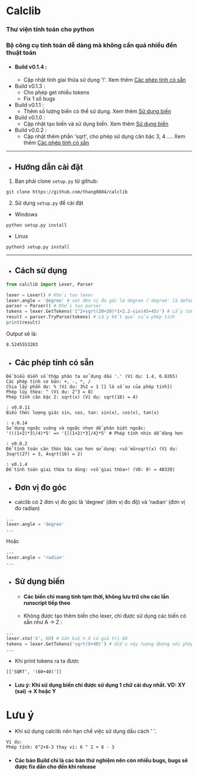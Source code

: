 # Calclib
### Thư viện tính toán cho python
### Bộ công cụ tính toán dễ dàng mà không cần quá nhiều đến thuật toán
* #### Build v0.1.4 :
  * Cập nhật tính giai thừa sử dụng '!'. Xem thêm [Các phép tính có sẵn](https://github.com/thang0804/calclib#các-phép-tính-có-sẵn)
* Build v0.1.3 :
  * Cho phép get nhiều tokens
  * Fix 1 số bugs
* Build v0.1.1 :
  * Thêm số lượng biến có thể sử dụng. Xem thêm [Sử dụng biến](https://github.com/thang0804/calclib#sử-dụng-biến)
* Build v0.1.0 :
  * Cập nhật tạo biến và sử dụng biến. Xem thêm [Sử dụng biến](https://github.com/thang0804/calclib#sử-dụng-biến)
* Build v0.0.2 :
  * Cập nhật thêm phần 'sqrt', cho phép sử dụng căn bậc 3, 4 .... Xem thêm [Các phép tính có sẵn](https://github.com/thang0804/calclib#các-phép-tính-có-sẵn)
***
* ## Hướng dẫn cài đặt
1. Bạn phải clone `setup.py` từ github:
```
git clone https://github.com/thang0804/calclib
```
2. Sử dụng `setup.py` để cài đặt
* Windows
```
python setup.py install
```
* Linux
```
python3 setup.py install
```

***
* ## Cách sử dụng
```python
from calclib import Lexer, Parser

lexer = Lexer() # Khởi tạo lexer
lexer.angle = 'degree' # set đơn vị đo góc là degree ('degree' là default)
parser = Parser() # Khởi tạo parser
tokens = lexer.GetTokens('1^2+sqrt(20+20)*1+2.2-sin(45+45)') # Lấy tokens của phép tính
result = parser.TryParse(tokens) # Lấy kết quả của phép tính
print(result)
```
Output sẽ là:
```
8.5245553203
```
* ## Các phép tính có sẵn
```
Để biểu diễn số thập phân ta sử dụng dấu '.' (Ví dụ: 1.4, 6.8265)
Các phép tính cơ bản: +, -, *, /
Chia lấy phần dư: % (Ví dụ: 3%2 = 1 [1 là số sư của phép tính])
Phép lũy thừa: ^ (Ví dụ: 2^3 = 8)
Phép tính căn bậc 2: sqrt(x) (Ví dụ: sqrt(16) = 4)

: v0.0.11
Biểu thức lượng giác sin, cos, tan: sin(x), cos(x), tan(x)

: v.0.14
Sử dụng ngoặc vuông và ngoặc nhọn dể phân biệt ngoặc:
'(((1+2)*3)/4)*5' => '{[(1+2)*3]/4}*5' # Phép tính nhìn dễ dàng hơn

: v0.0.2
Để tính toán căn thức bậc cao hơn sử dụng: <số mũ>sqrt(x) (Ví dụ: 3sqrt(27) = 3, 4sqrt(16) = 2)

: v0.1.4
Để tính toán giai thừa ta dùng: <số giai thừa>! (VD: 8! = 40320)
```

* ## Đơn vị đo góc
* calclib có 2 đơn vị đo góc là 'degree' (đơn vị đo độ) và 'radian' (đơn vị đo radian)
```python
...
lexer.angle = 'degree'
...
```
Hoặc
```python
...
lexer.angle = 'radian'
...
```

* ## Sử dụng biến
  * #### Các biến chỉ mang tính tạm thời, không lưu trữ cho các lần runscript tiếp theo
  * Không được tạo thêm biến cho lexer, chỉ được sử dụng các biến có sẵn như A -> Z :
```python
...
lexer.sto('X', 60) # Gán biến X có giá trị 60
tokens = lexer.GetTokens('sqrt(X+40)') # điều này tương đương với phép tính sqrt(60+40)
...
```
  * Khi print tokens ra ta được
```
[['SQRT', '(60+40)']]
```
  * #### Lưu ý: Khi sử dụng biến chỉ được sử dụng 1 chữ cái duy nhất. VD: XY (sai) -> X hoặc Y

# Lưu ý
* Khi sử dụng calclib nên hạn chế việc sử dụng dấu cách ' '.
```
Ví dụ:
Phép tính: 6^2+8-3 thay vì: 6 ^ 2 + 8 - 3
```
* #### Các bản Build chỉ là các bản thử nghiệm nên còn nhiều bugs, bugs sẽ được fix dần cho đến khi release